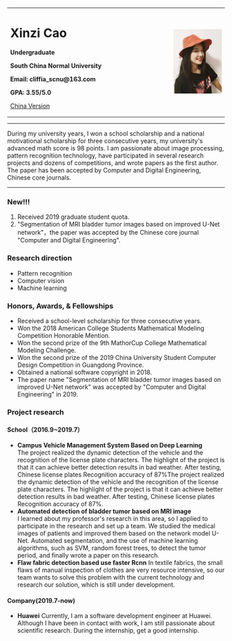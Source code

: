 <div>
<table border="0">
  <tr>
    <td width="75%">
      <h1>Xinzi Cao</h1>
      <p><b>Undergraduate</b></p>
      <p><b></b></p>
      <p><b>South China Normal University</b></p>
      <p><b>Email: cliffia_scnu@163.com</b></p>
      <p><b>GPA: 3.55/5.0</b></p>
      <p><a href="/index-ch.md">China Version</a></p>
    </td>
    <td width="25%">
      <img src="/caoxinzi.jpg" width="100%">
    </td>
  </tr>
</table>
</div>

---

During my university years, I won a school scholarship and a national motivational scholarship for three consecutive years, my university's advanced math score is 98 points. I am passionate about image processing, pattern recognition technology, have participated in several research projects and dozens of competitions, and wrote papers as the first author. The paper has been accepted by Computer and Digital Engineering, Chinese core journals.


---

### New!!!
1. Received 2019 graduate student quota.
2. "Segmentation of MRI bladder tumor images based on improved U-Net network"，the paper was accepted by the Chinese core journal "Computer and Digital Engineering".

### Research direction
- Pattern recognition
- Computer vision
- Machine learning

### Honors, Awards, & Fellowships
- Received a school-level scholarship for three consecutive years.
- Won the 2018 American College Students Mathematical Modeling Competition Honorable Mention.
- Won the second prize of the 9th MathorCup College Mathematical Modeling Challenge.
- Won the second prize of the 2019 China University Student Computer Design Competition in Guangdong Province.
- Obtained a national software copyright in 2018.
- The paper name "Segmentation of MRI bladder tumor images based on improved U-Net network" was accepted by "Computer and Digital Engineering" in 2019.

### Project research
#### School（2016.9~2019.7）
- **Campus Vehicle Management System Based on Deep Learning**  
The project realized the dynamic detection of the vehicle and the recognition of the license plate characters. The highlight of the project is that it can achieve better detection results in bad weather. After testing, Chinese license plates Recognition accuracy of 87%The project realized the dynamic detection of the vehicle and the recognition of the license plate characters. The highlight of the project is that it can achieve better detection results in bad weather. After testing, Chinese license plates Recognition accuracy of 87%.
- **Automated detection of bladder tumor based on MRI image**  
I learned about my professor's research in this area, so I applied to participate in the research and set up a team. We studied the medical images of patients and improved them based on the network model U-Net. Automated segmentation, and the use of machine learning algorithms, such as SVM, random forest trees, to detect the tumor period, and finally wrote a paper on this research.
- **Flaw fabric detection based use faster Rcnn**
In textile fabrics, the small flaws of manual inspection of clothes are very resource intensive, so our team wants to solve this problem with the current technology and research our solution, which is still under development.

#### Company(2019.7-now)
- **Huawei**
Currently, I am a software development engineer at Huawei. Although I have been in contact with work, I am still passionate about scientific research. During the internship, get a good internship.
